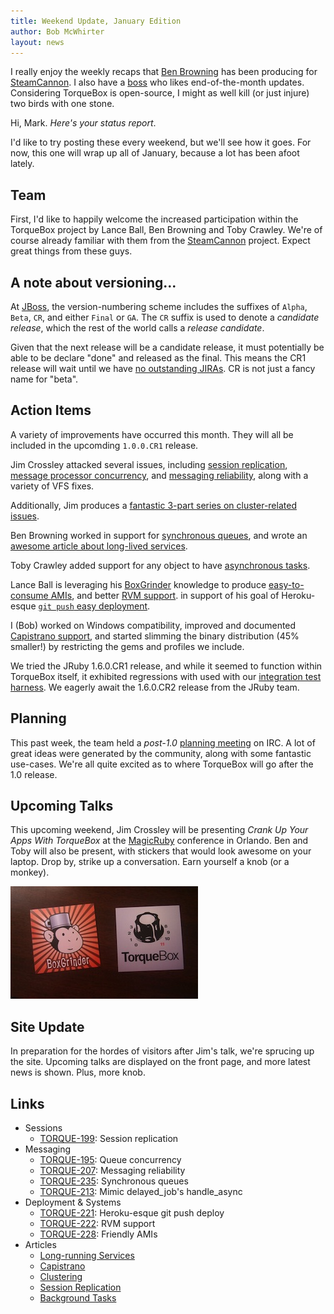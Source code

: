 ```yaml
---
title: Weekend Update, January Edition
author: Bob McWhirter
layout: news
---
```


[benblog]: http://thinkingconcurrently.com/
[markblog]: http://markclittle.blogspot.com/
[cr1jira]: https://issues.jboss.org/secure/IssueNavigator.jspa?reset=true&jqlQuery=fixVersion+%3D+%221.0.0.CR1%22+AND+project+%3D+TORQUE+ORDER+BY+resolution+DESC%2C+key+DESC

I really enjoy the weekly recaps that [Ben Browning][benblog] has been producing for
[SteamCannon](http://steamcannon.org/).  I also have a [boss][markblog] who likes
end-of-the-month updates.  Considering TorqueBox is open-source, I might as well 
kill (or just injure) two birds with one stone.  

Hi, Mark.  *Here's your status report*.

I'd like to try posting these every weekend, but we'll see how it goes.  For now,
this one will wrap up all of January, because a lot has been afoot lately.

## Team

First, I'd like to happily welcome the increased participation within the TorqueBox
project by Lance Ball, Ben Browning and Toby Crawley. We're of course already familiar
with them from the [SteamCannon](http://steamcannon.org/) project. Expect great things
from these guys.

## A note about versioning...

At [JBoss](http://jboss.org/), the version-numbering scheme includes the suffixes
of `Alpha`, `Beta`, `CR`, and either `Final` or `GA`.  The `CR` suffix is used to
denote a *candidate release*, which the rest of the world calls a *release candidate*.

Given that the next release will be a candidate release, it must potentially be
able to be declare "done" and released as the final.  This means the CR1 release
will wait until we have [no outstanding JIRAs][cr1jira].  CR is not just a fancy name for
"beta".

## Action Items

A variety of improvements have occurred this month.  They will all be included
in the upcomding `1.0.0.CR1` release.

Jim Crossley attacked several issues, including [session replication](https://issues.jboss.org/browse/TORQUE-199),
[message processor concurrency](https://issues.jboss.org/browse/TORQUE-195), and [messaging reliability](https://issues.jboss.org/browse/TORQUE-207),
along with a variety of VFS fixes. 

Additionally, Jim produces a [fantastic 3-part series on cluster-related issues](/news/2011/01/04/clustering-torquebox/).

Ben Browning worked in support for [synchronous queues](https://issues.jboss.org/browse/TORQUE-235), and wrote an [awesome article 
about long-lived services](news/2011/01/28/services/).  

Toby Crawley added support for any object to have [asynchronous tasks](https://issues.jboss.org/browse/TORQUE-213).

Lance Ball is leveraging his [BoxGrinder](http://boxgrinder.org/) knowledge to produce [easy-to-consume AMIs](https://issues.jboss.org/browse/TORQUE-228),
and better [RVM support](https://issues.jboss.org/browse/TORQUE-222).
in support of his goal of Heroku-esque [`git push` easy deployment](https://issues.jboss.org/browse/TORQUE-221).

I (Bob) worked on Windows compatibility, improved and documented [Capistrano support](/news/2011/01/20/capistrano-and-torquebox/), 
and started slimming the binary distribution (45% smaller!) by restricting the gems and profiles we include.

We tried the JRuby 1.6.0.CR1 release, and while it seemed to function within TorqueBox itself, it exhibited regressions
with used with our [integration test harness](/news/2010/12/20/rspec-with-arquillian/).  We eagerly await the 1.6.0.CR2 release from the JRuby team.

## Planning

This past week, the team held a *post-1.0* [planning meeting](/news/2011/01/24/planning-meeting-recap/) on IRC.
A lot of great ideas were generated by the community, along with some fantastic use-cases.  We're all quite
excited as to where TorqueBox will go after the 1.0 release.

## Upcoming Talks

This upcoming weekend, Jim Crossley will be presenting *Crank Up Your Apps With TorqueBox* at the 
[MagicRuby](http://magic-ruby.com/) conference in Orlando.  Ben and Toby will also be present, with
stickers that would look awesome on your laptop.  Drop by, strike up a conversation.  Earn yourself a knob (or a monkey).

![Stickers](/images/misc/stickers.jpg)

## Site Update

In preparation for the hordes of visitors after Jim's talk, we're sprucing up the site.  Upcoming
talks are displayed on the front page, and more latest news is shown.  Plus, more knob.

## Links

* Sessions
  * [TORQUE-199](https://issues.jboss.org/browse/TORQUE-199): Session replication
* Messaging
  * [TORQUE-195](https://issues.jboss.org/browse/TORQUE-195): Queue concurrency
  * [TORQUE-207](https://issues.jboss.org/browse/TORQUE-207): Messaging reliability
  * [TORQUE-235](https://issues.jboss.org/browse/TORQUE-235): Synchronous queues
  * [TORQUE-213](https://issues.jboss.org/browse/TORQUE-213): Mimic delayed_job's handle_async
* Deployment & Systems
  * [TORQUE-221](https://issues.jboss.org/browse/TORQUE-221): Heroku-esque git push deploy
  * [TORQUE-222](https://issues.jboss.org/browse/TORQUE-222): RVM support
  * [TORQUE-228](https://issues.jboss.org/browse/TORQUE-228): Friendly AMIs
* Articles
  * [Long-running Services](/news/2011/01/28/services/)
  * [Capistrano](/news/2011/01/20/capistrano-and-torquebox/)
  * [Clustering](/news/2011/01/04/clustering-torquebox/)
  * [Session Replication](/news/2011/01/06/session-replication/)
  * [Background Tasks](/news/2011/01/07/clustered-tasks/)
